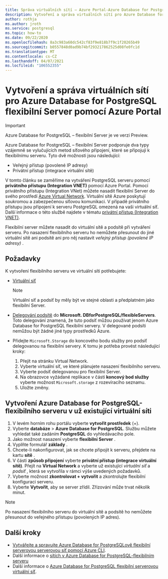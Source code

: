 ```yaml
---
title: Správa virtuálních sítí – Azure Portal-Azure Database for PostgreSQL-flexibilní Server
description: Vytvoření a správa virtuálních sítí pro Azure Database for PostgreSQL flexibilní Server pomocí Azure Portal
author: rothja
ms.author: jroth
ms.service: postgresql
ms.topic: how-to
ms.date: 09/22/2020
ms.openlocfilehash: 8a3c983a60dc542cf83f9e818b7f9c1f20265b49
ms.sourcegitcommit: b0557848d0ad9b74bf293217862525d08fe0fc1d
ms.translationtype: MT
ms.contentlocale: cs-CZ
ms.lasthandoff: 04/07/2021
ms.locfileid: "106552355"
---
```

# <a name="create-and-manage-virtual-networks-for-azure-database-for-postgresql---flexible-server-using-the-azure-portal"></a>Vytvoření a správa virtuálních sítí pro Azure Database for PostgreSQL flexibilní Server pomocí Azure Portal

> [!IMPORTANT]
> Azure Database for PostgreSQL – flexibilní Server je ve verzi Preview.

Azure Database for PostgreSQL – flexibilní Server podporuje dva typy vzájemně se vylučujících metod síťového připojení, které se připojují k flexibilnímu serveru. Tyto dvě možnosti jsou následující:

* Veřejný přístup (povolené IP adresy)
* Privátní přístup (integrace virtuální sítě)

V tomto článku se zaměříme na vytváření PostgreSQL serveru pomocí **privátního přístupu (Integration VNET)** pomocí Azure Portal. Pomocí privátního přístupu (Integration VNet) můžete nasadit flexibilní Server do svého prostředí [Azure Virtual Network](../../virtual-network/virtual-networks-overview.md). Virtuální sítě Azure poskytují soukromou a zabezpečenou síťovou komunikaci. V případě privátního přístupu jsou připojení k serveru PostgreSQL omezená na vaši virtuální síť. Další informace o této službě najdete v tématu [privátní přístup (Integration VNET)](./concepts-networking.md#private-access-vnet-integration).

Flexibilní server můžete nasadit do virtuální sítě a podsítě při vytváření serveru. Po nasazení flexibilního serveru ho nemůžete přesunout do jiné virtuální sítě ani podsítě ani pro něj nastavit *veřejný přístup (povolené IP adresy)* .

## <a name="prerequisites"></a>Požadavky
K vytvoření flexibilního serveru ve virtuální síti potřebujete:
- [Virtuální síť](../../virtual-network/quick-create-portal.md#create-a-virtual-network)
    > [!Note]
    > Virtuální síť a podsíť by měly být ve stejné oblasti a předplatném jako flexibilní Server.

-  [Delegování podsítě](../../virtual-network/manage-subnet-delegation.md#delegate-a-subnet-to-an-azure-service) do **Microsoft. DBforPostgreSQL/flexibleServers**. Toto delegování znamená, že tuto podsíť můžou používat jenom Azure Database for PostgreSQL flexibilní servery. V delegované podsíti nemůžou být žádné jiné typy prostředků Azure.
-  Přidejte `Microsoft.Storage` do koncového bodu služby pro podsíť delegovanou na flexibilní servery. K tomu je potřeba provést následující kroky:
     1. Přejít na stránku Virtual Network.
     2. Vyberte virtuální síť, ve které plánujete nasazení flexibilního serveru.
     3. Vyberte podsíť delegovanou pro flexibilní Server.
     4. Na obrazovce vyžádané replikace v části **koncový bod služby** vyberte možnost `Microsoft.storage` z rozevíracího seznamu.
     5. Uložte změny.


## <a name="create-azure-database-for-postgresql---flexible-server-in-an-already-existing-virtual-network"></a>Vytvoření Azure Database for PostgreSQL-flexibilního serveru v už existující virtuální síti

1. V levém horním rohu portálu vyberte **vytvořit prostředek** (+).
2. Vyberte **databáze**  >  **Azure Database for PostgreSQL**. Službu můžete vyhledat také zadáním **PostgreSQL** do vyhledávacího pole.
3. Jako možnost nasazení vyberte **flexibilní Server** .
4. Vyplňte formulář **základy** .
5. Chcete-li nakonfigurovat, jak se chcete připojit k serveru, přejdete na kartu **sítě** .
6. V části **způsob připojení** vyberte **privátní přístup (integrace virtuální sítě)**. Přejít na **Virtual Network** a vyberte už existující *virtuální síť* a *podsíť* , která se vytvořila v rámci výše uvedených požadavků.
7. Vyberte možnost **zkontrolovat + vytvořit** a zkontrolujte flexibilní konfiguraci serveru.
8. Vyberte **Vytvořit**, aby se server zřídil. Zřizování může trvat několik minut.

>[!Note]
> Po nasazení flexibilního serveru do virtuální sítě a podsítě ho nemůžete přesunout do veřejného přístupu (povolených IP adres).
## <a name="next-steps"></a>Další kroky
- [Vytvářejte a spravujte Azure Database for PostgreSQLově flexibilní serverovou serverovou síť pomocí Azure CLI](./how-to-manage-virtual-network-cli.md).
- Další informace o [sítích v Azure Database for PostgreSQL-flexibilním serveru](./concepts-networking.md)
- Další informace o [Azure Database for PostgreSQL flexibilní serverovou virtuální síť](./concepts-networking.md#private-access-vnet-integration).